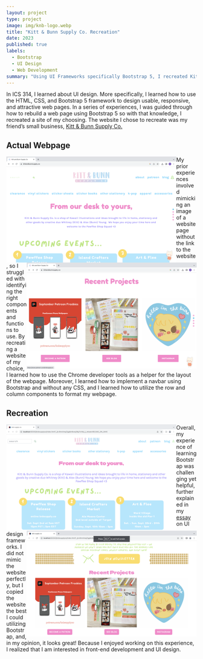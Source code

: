 ```yaml
---
layout: project
type: project
image: img/knb-logo.webp
title: "Kitt & Bunn Supply Co. Recreation"
date: 2023
published: true
labels:
  - Bootstrap
  - UI Design
  - Web Development
summary: "Using UI Frameworks specifically Bootstrap 5, I recreated Kitt and Bun Supply Co.'s webpage."
---
```


In ICS 314, I learned about UI design. More specifically, I learned how to use the HTML, CSS, and Bootstrap 5 framework to design usable, responsive, and attractive web pages. In a series of experiences, I was guided through how to rebuild a web page using Bootstrap 5 so with that knowledge, I recreated a site of my choosing. The website I chose to recreate was my friend’s small business, [Kitt & Bunn Supply Co.](https://www.kittandbunnsupply.co/)

## Actual Webpage

<div class="row justify-content-center">
  <div class="col-5">
    <img width="450px" align="left" class="rounded" src="../img/knb-actual.png">
  </div>
  <div class="col-5">
    <img width="450px" align="right" class="rounded" src="../img/knb2-actual.png">
  </div>
</div>
<div class="row">
My prior experiences involved mimicking an image of a website page without the link to the website, so I struggled with identifying the right components and functions to use. By recreating a website of my choice, I learned how to use the Chrome developer tools as a helper for the layout of the webpage. Moreover, I learned how to implement a navbar using Bootstrap and without any CSS, and I learned how to utilize the row and column components to format my webpage. 
</div>

## Recreation
<div class="row justify-content-center">
  <div class="col-5">
    <img width="450px" align="left" class="rounded" src="../img/knb-recreate.png">
  </div>
  <div class="col-5">
    <img width="450px" align="right" class="rounded" src="../img/knb-recreate2.png">
  </div>
</div>
<div class="row">

Overall, my experience of learning Bootstrap was challenging yet helpful, further explained in my [essay]( https://cjochim.github.io/essays/ui-design-frameworks.html) on UI design frameworks. I did not mimic the website perfectly, but I copied the website the best I could utilizing Bootstrap, and, in my opinion, it looks great! Because I enjoyed working on this experience, I realized that I am interested in front-end development and UI design. 
